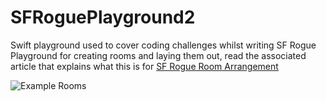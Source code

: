 # SFRoguePlayground2
Swift playground used to cover coding challenges whilst writing SF Rogue
Playground for creating rooms and laying them out, read the associated article that explains what this is for [SF Rogue Room Arrangement](https://www.flexicoder.com/SFRogue/SFRogue_Room_Arrangement.html)

![Example Rooms](LiveViewP2_1.png)